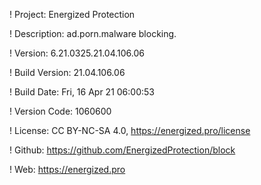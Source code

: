 ! Project: Energized Protection

! Description: ad.porn.malware blocking.

! Version: 6.21.0325.21.04.106.06

! Build Version: 21.04.106.06

! Build Date: Fri, 16 Apr 21 06:00:53

! Version Code: 1060600

! License: CC BY-NC-SA 4.0, https://energized.pro/license

! Github: https://github.com/EnergizedProtection/block

! Web: https://energized.pro
